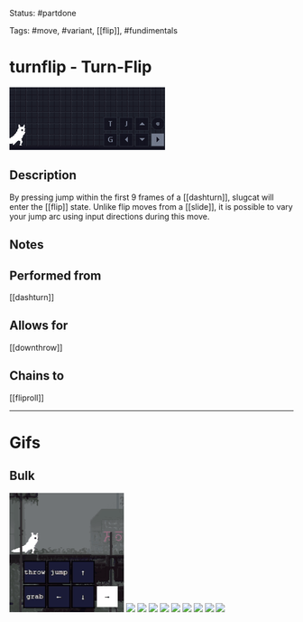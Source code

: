 Status: #partdone

Tags: #move, #variant, [[flip]], #fundimentals

# turnflip - Turn-Flip
<img src=https://raw.githubusercontent.com/LauraHannah44/Rain-World-Movement/main/Files/turnflip_header.gif>

## Description
By pressing jump within the first 9 frames of a [[dashturn]], slugcat will enter the [[flip]] state. Unlike flip moves from a [[slide]], it is possible to vary your jump arc using input directions during this move.

## Notes


## Performed from
[[dashturn]]

## Allows for
[[downthrow]]

## Chains to
[[fliproll]]

___
# Gifs
## Bulk
<img src=https://raw.githubusercontent.com/LauraHannah44/Rain-World-Movement/main/Files/turnflip_0.gif>

<img src=https://raw.githubusercontent.com/LauraHannah44/Rain-World-Movement/main/Files/turnflip_1.gif>

<img src=https://raw.githubusercontent.com/LauraHannah44/Rain-World-Movement/main/Files/turnflip_2.gif>

<img src=https://raw.githubusercontent.com/LauraHannah44/Rain-World-Movement/main/Files/turnflip_3.gif>

<img src=https://raw.githubusercontent.com/LauraHannah44/Rain-World-Movement/main/Files/turnflip_4.gif>

<img src=https://raw.githubusercontent.com/LauraHannah44/Rain-World-Movement/main/Files/turnflip_5.gif>

<img src=https://raw.githubusercontent.com/LauraHannah44/Rain-World-Movement/main/Files/turnflip_6.gif>

<img src=https://raw.githubusercontent.com/LauraHannah44/Rain-World-Movement/main/Files/turnflip_7.gif>

<img src=https://raw.githubusercontent.com/LauraHannah44/Rain-World-Movement/main/Files/turnflip_8.gif>

<img src=https://raw.githubusercontent.com/LauraHannah44/Rain-World-Movement/main/Files/turnflip_9.gif>
